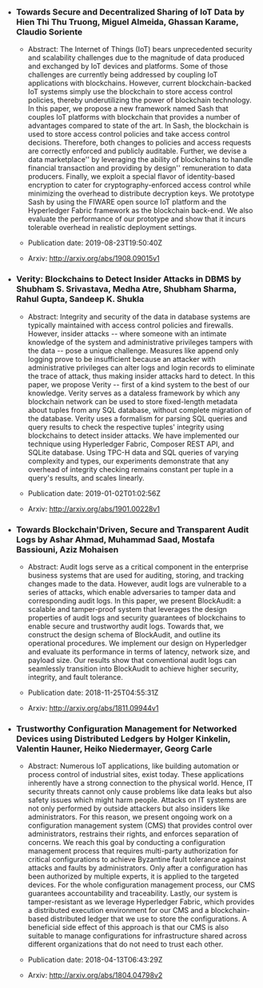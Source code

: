 * ### Towards Secure and Decentralized Sharing of IoT Data by Hien Thi Thu Truong, Miguel Almeida, Ghassan Karame, Claudio Soriente

  * Abstract: The Internet of Things (IoT) bears unprecedented security and scalability
challenges due to the magnitude of data produced and exchanged by IoT devices
and platforms. Some of those challenges are currently being addressed by
coupling IoT applications with blockchains. However, current blockchain-backed
IoT systems simply use the blockchain to store access control policies, thereby
underutilizing the power of blockchain technology. In this paper, we propose a
new framework named Sash that couples IoT platforms with blockchain that
provides a number of advantages compared to state of the art. In Sash, the
blockchain is used to store access control policies and take access control
decisions. Therefore, both changes to policies and access requests are
correctly enforced and publicly auditable. Further, we devise a data
marketplace'' by leveraging the ability of blockchains to handle financial
transaction and providing by design'' remuneration to data producers.
Finally, we exploit a special flavor of identity-based encryption to cater for
cryptography-enforced access control while minimizing the overhead to
distribute decryption keys. We prototype Sash by using the FIWARE open source
IoT platform and the Hyperledger Fabric framework as the blockchain back-end.
We also evaluate the performance of our prototype and show that it incurs
tolerable overhead in realistic deployment settings.

  * Publication date: 2019-08-23T19:50:40Z

  * Arxiv: http://arxiv.org/abs/1908.09015v1


* ### Verity: Blockchains to Detect Insider Attacks in DBMS by Shubham S. Srivastava, Medha Atre, Shubham Sharma, Rahul Gupta, Sandeep K. Shukla

  * Abstract: Integrity and security of the data in database systems are typically
maintained with access control policies and firewalls. However, insider attacks
-- where someone with an intimate knowledge of the system and administrative
privileges tampers with the data -- pose a unique challenge. Measures like
append only logging prove to be insufficient because an attacker with
administrative privileges can alter logs and login records to eliminate the
trace of attack, thus making insider attacks hard to detect.
  In this paper, we propose Verity -- first of a kind system to the best of our
knowledge. Verity serves as a dataless framework by which any blockchain
network can be used to store fixed-length metadata about tuples from any SQL
database, without complete migration of the database. Verity uses a formalism
for parsing SQL queries and query results to check the respective tuples'
integrity using blockchains to detect insider attacks. We have implemented our
technique using Hyperledger Fabric, Composer REST API, and SQLite database.
Using TPC-H data and SQL queries of varying complexity and types, our
experiments demonstrate that any overhead of integrity checking remains
constant per tuple in a query's results, and scales linearly.

  * Publication date: 2019-01-02T01:02:56Z

  * Arxiv: http://arxiv.org/abs/1901.00228v1


* ### Towards Blockchain'Driven, Secure and Transparent Audit Logs by Ashar Ahmad, Muhammad Saad, Mostafa Bassiouni, Aziz Mohaisen

  * Abstract: Audit logs serve as a critical component in the enterprise business systems
that are used for auditing, storing, and tracking changes made to the data.
However, audit logs are vulnerable to a series of attacks, which enable
adversaries to tamper data and corresponding audit logs. In this paper, we
present BlockAudit: a scalable and tamper-proof system that leverages the
design properties of audit logs and security guarantees of blockchains to
enable secure and trustworthy audit logs. Towards that, we construct the design
schema of BlockAudit, and outline its operational procedures. We implement our
design on Hyperledger and evaluate its performance in terms of latency, network
size, and payload size. Our results show that conventional audit logs can
seamlessly transition into BlockAudit to achieve higher security, integrity,
and fault tolerance.

  * Publication date: 2018-11-25T04:55:31Z

  * Arxiv: http://arxiv.org/abs/1811.09944v1


* ### Trustworthy Configuration Management for Networked Devices using  Distributed Ledgers by Holger Kinkelin, Valentin Hauner, Heiko Niedermayer, Georg Carle

  * Abstract: Numerous IoT applications, like building automation or process control of
industrial sites, exist today. These applications inherently have a strong
connection to the physical world. Hence, IT security threats cannot only cause
problems like data leaks but also safety issues which might harm people.
Attacks on IT systems are not only performed by outside attackers but also
insiders like administrators. For this reason, we present ongoing work on a
configuration management system (CMS) that provides control over
administrators, restrains their rights, and enforces separation of concerns. We
reach this goal by conducting a configuration management process that requires
multi-party authorization for critical configurations to achieve Byzantine
fault tolerance against attacks and faults by administrators. Only after a
configuration has been authorized by multiple experts, it is applied to the
targeted devices. For the whole configuration management process, our CMS
guarantees accountability and traceability. Lastly, our system is
tamper-resistant as we leverage Hyperledger Fabric, which provides a
distributed execution environment for our CMS and a blockchain-based
distributed ledger that we use to store the configurations. A beneficial side
effect of this approach is that our CMS is also suitable to manage
configurations for infrastructure shared across different organizations that do
not need to trust each other.

  * Publication date: 2018-04-13T06:43:29Z

  * Arxiv: http://arxiv.org/abs/1804.04798v2


